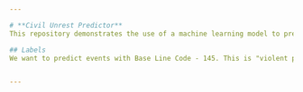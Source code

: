 ```yaml
---

# **Civil Unrest Predictor**
This repository demonstrates the use of a machine learning model to predict civil unrest in Chicago by analyzing real-time and historical data from the GDELT 1.0 and 2.0 datasets.

## Labels
We want to predict events with Base Line Code - 145. This is "violent protest / riot"


---
```

